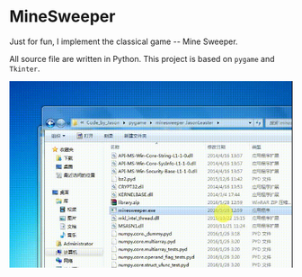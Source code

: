 # MineSweeper

Just for fun, I implement the classical game -- Mine Sweeper.

All source file are written in Python. This project is based on `pygame` and `Tkinter`.

![images](/images/demo.gif)